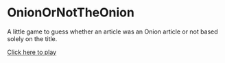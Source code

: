 # OnionOrNotTheOnion
A little game to guess whether an article was an Onion article or not based solely on the title.

[Click here to play](http://onion.endee.in)
